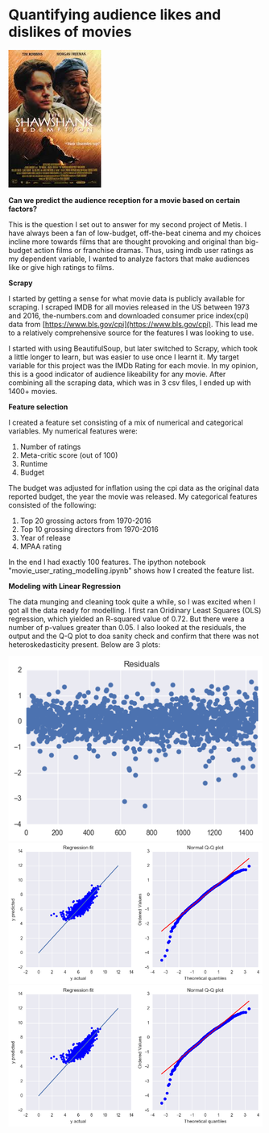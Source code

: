 # Quantifying audience likes and dislikes of movies 

![alt text](https://github.com/abhisekswain/movie-user-ratings/blob/master/shawshank_redemption.jpeg)

**Can we predict the audience reception for a movie based on certain factors?**  

This is the question I set out to answer for my second project of Metis. I have always been a fan of low-budget, off-the-beat cinema and my choices incline more towards films that are thought provoking and original than big-budget action films or franchise dramas. Thus, using imdb user ratings as my dependent variable, I wanted to analyze factors that make audiences like or give high ratings to films.

**Scrapy**

I started by getting a sense for what movie data is publicly available for scraping. I scraped IMDB for all movies released in the US between 1973 and 2016, the-numbers.com and downloaded consumer price index(cpi) data from [https://www.bls.gov/cpi](https://www.bls.gov/cpi). This lead me to a relatively comprehensive source for the features I was looking to use.

I started with using BeautifulSoup, but later switched to Scrapy, which took a little longer to learn, but was easier to use once I learnt it. My target variable for this project was the IMDb Rating for each movie. In my opinion, this is a good indicator of audience likeability for any movie. After combining all the scraping data, which was in 3 csv files, I ended up with 1400+ movies.

**Feature selection**  

I created a feature set consisting of a mix of numerical and categorical variables. My numerical features were:  
1. Number of ratings  
2. Meta-critic score (out of 100)  
3. Runtime
4. Budget

The budget was adjusted for inflation using the cpi data as the original data reported budget, the year the movie was released. My categorical features consisted of the following:
1. Top 20 grossing actors from 1970-2016
2. Top 10 grossing directors from 1970-2016
3. Year of release
4. MPAA rating

In the end I had exactly 100 features. The ipython notebook "movie_user_rating_modelling.ipynb" shows how I created the feature list.  

**Modeling with Linear Regression**

The data munging and cleaning took quite a while, so I was excited when I got all the data ready for modelling. I first ran Oridinary Least Squares (OLS) regression, which yielded an R-squared value of 0.72. But there were a number of p-values greater than 0.05. I also looked at the residuals, the output and the Q-Q plot to doa sanity check and confirm that there was not heteroskedasticity present. Below are 3 plots:

![alt text](https://github.com/abhisekswain/movie-user-ratings/blob/master/plots/residuals_ols.png "Residuals") 
![alt text](https://github.com/abhisekswain/movie-user-ratings/blob/master/plots/predicted_vs_actual.png "Predicted vs Actuals")  
![alt text](https://github.com/abhisekswain/movie-user-ratings/blob/master/plots/Q-Q_plot.png "Q-Q plot") 






